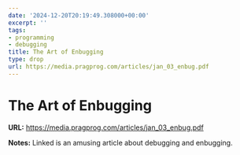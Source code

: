 ```yaml
---
date: '2024-12-20T20:19:49.308000+00:00'
excerpt: ''
tags:
- programming
- debugging
title: The Art of Enbugging
type: drop
url: https://media.pragprog.com/articles/jan_03_enbug.pdf
---
```


# The Art of Enbugging

**URL:** https://media.pragprog.com/articles/jan_03_enbug.pdf

**Notes:**
Linked is an amusing article about debugging and enbugging.
